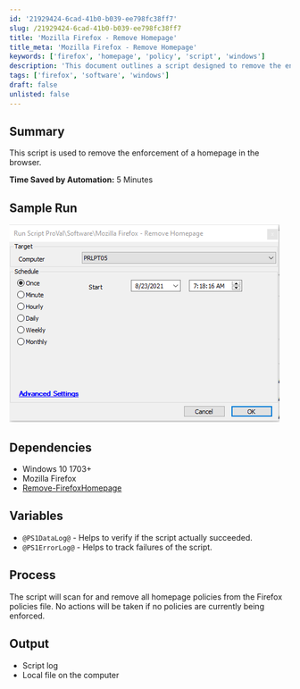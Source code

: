 ```yaml
---
id: '21929424-6cad-41b0-b039-ee798fc38ff7'
slug: /21929424-6cad-41b0-b039-ee798fc38ff7
title: 'Mozilla Firefox - Remove Homepage'
title_meta: 'Mozilla Firefox - Remove Homepage'
keywords: ['firefox', 'homepage', 'policy', 'script', 'windows']
description: 'This document outlines a script designed to remove the enforcement of a homepage in the Mozilla Firefox browser. It details the dependencies required, the process involved in scanning and removing homepage policies, and the expected output including logs for success and failure tracking.'
tags: ['firefox', 'software', 'windows']
draft: false
unlisted: false
---
```


## Summary

This script is used to remove the enforcement of a homepage in the browser.

**Time Saved by Automation:** 5 Minutes

## Sample Run

![Sample Run](../../../static/img/Mozilla-Firefox---Remove-Homepage/image_1.png)

## Dependencies

- Windows 10 1703+
- Mozilla Firefox
- [Remove-FirefoxHomepage](/docs/615b14aa-fee1-4eeb-9e5f-02ad695317d9)

## Variables

- `@PS1DataLog@` - Helps to verify if the script actually succeeded.
- `@PS1ErrorLog@` - Helps to track failures of the script.

## Process

The script will scan for and remove all homepage policies from the Firefox policies file. No actions will be taken if no policies are currently being enforced.

## Output

- Script log
- Local file on the computer
